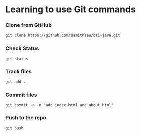 # Learning to use Git commands

### Clone from GitHub

```
git clone https://github.com/samithseu/bti-java.git
```

### Check Status

```
git status
```

### Track files

```
git add .
```

### Commit files

```
git commit -a -m "add index.html and about.html"
```

### Push to the repo

```
git push
```
